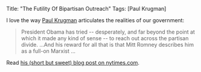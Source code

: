 Title: "The Futility Of Bipartisan Outreach"
Tags: [Paul Krugman]

I love the way [Paul Krugman](http://en.wikipedia.org/wiki/Paul_Krugman)
articulates the realities of our government:

> President Obama has tried -- desperately, and far beyond the point at which
it made any kind of sense -- to reach out across the partisan divide.
...And his reward for all that is that Mitt Romney
describes him as a full-on Marxist ...

Read [his (short but sweet) blog post on nytimes.com](http://krugman.blogs.nytimes.com/2011/12/07/the-futility-of-bipartisan-outreach/).



